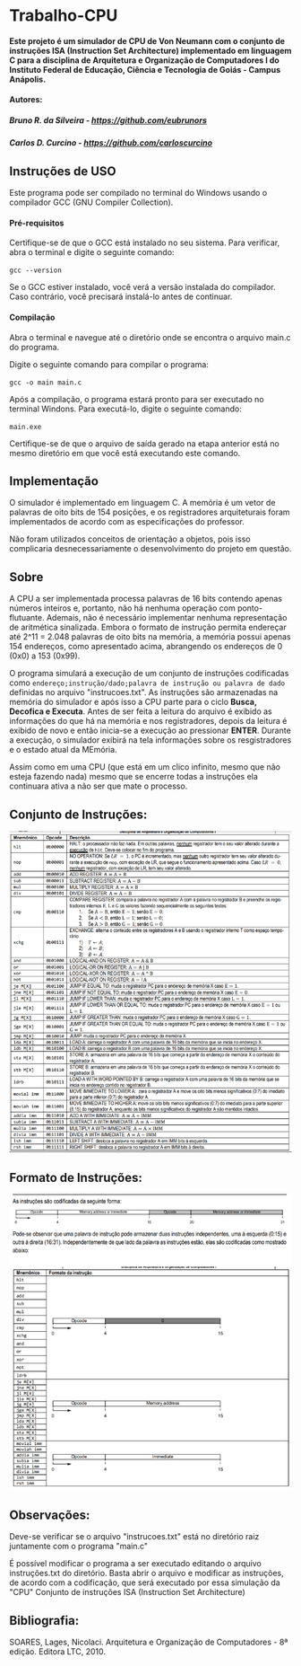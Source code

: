 # Trabalho-CPU

#### Este projeto é um simulador de CPU de Von Neumann com o conjunto de instruções ISA (Instruction Set Architecture) implementado em linguagem C para a disciplina de Arquitetura e Organização de Computadores I do Instituto Federal de Educação, Ciência e Tecnologia de Goiás - Campus Anápolis.

#### Autores:

##### Bruno R. da Silveira - https://github.com/eubrunors
##### Carlos D. Curcino - https://github.com/carloscurcino

## Instruções de USO

Este programa pode ser compilado no terminal do Windows usando o compilador GCC (GNU Compiler Collection).

#### Pré-requisitos
Certifique-se de que o GCC está instalado no seu sistema. Para verificar, abra o terminal e digite o seguinte comando:

`gcc --version`

Se o GCC estiver instalado, você verá a versão instalada do compilador. Caso contrário, você precisará instalá-lo antes de continuar.

#### Compilação
Abra o terminal e navegue até o diretório onde se encontra o arquivo main.c do programa.

Digite o seguinte comando para compilar o programa:

`gcc -o main main.c`

Após a compilação, o programa estará pronto para ser executado no terminal Windons. Para executá-lo, digite o seguinte comando:

`main.exe` 

Certifique-se de que o arquivo de saída gerado na etapa anterior está no mesmo diretório em que você está executando este comando.

## Implementação

O simulador é implementado em linguagem C. A memória é um vetor de palavras de oito bits de 154 posições, e os registradores arquiteturais foram implementados de acordo com as especificações do professor.

Não foram utilizados conceitos de orientação a objetos, pois isso complicaria desnecessariamente o desenvolvimento do projeto em questão.

## Sobre 

A CPU a ser implementada processa palavras de 16 bits contendo apenas números inteiros e, portanto, não há
nenhuma operação com ponto-flutuante. Ademais, não é necessário implementar nenhuma representação de aritmética
sinalizada. Embora o formato de instrução permita endereçar até 2^11 = 2.048 palavras de oito bits na memória, a memória
possui apenas 154 endereços, como apresentado acima, abrangendo os endereços de 0 (0x0) a 153 (0x99).

O programa simulará a execução de um conjunto de instruções codificadas como `endereço;instrução/dado;palavra de instrução ou palavra de dado` definidas no arquivo "instrucoes.txt". As instruções são armazenadas na memória do simulador e após isso a CPU parte para o ciclo **Busca, Decofica e Executa**. Antes de ser feita a leitura do arquivo é exibido as informações do que há na memória e nos registradores, depois da leitura é exibido de novo e então inicia-se a execução ao pressionar **ENTER**. Durante a execução, o simulador exibirá na tela informações sobre os resgistradores e o estado atual da MEmória.

Assim como em uma CPU (que está em um clico infinito, mesmo que não esteja fazendo nada) mesmo que se encerre todas a instruções ela continuara ativa a não ser que mate o processo.

## Conjunto de Instruções:

![](https://github.com/carloscurcino/Trabalho-CPU/blob/main/imagens/conjuntoDeInstrucoes.png)

## Formato de Instruções:

![](https://github.com/carloscurcino/Trabalho-CPU/blob/main/imagens/formatoDeInstrucao.png)
![](https://github.com/carloscurcino/Trabalho-CPU/blob/main/imagens/formatoDeIntrucao2.png)

## Observações:

Deve-se verificar se o arquivo "instrucoes.txt" está no diretório raiz juntamente com o programa "main.c"

É possível modificar o programa a ser executado editando o arquivo instruções.txt do diretório.
Basta abrir o arquivo e modificar as instruções, de acordo com a codificação, que será executado por essa simulação da "CPU"
Conjunto de instruções ISA (Instruction Set Architecture)


## Bibliografia:

SOARES, Lages, Nicolaci. Arquitetura e Organização de Computadores - 8ª edição. Editora LTC, 2010.
